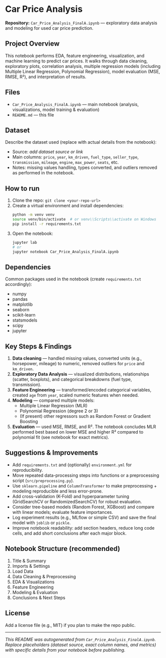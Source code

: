 # Car Price Analysis

**Repository:** `Car_Price_Analysis_FinalA.ipynb` — exploratory data analysis and modeling for used car price prediction.

## Project Overview
This notebook performs EDA, feature engineering, visualization, and machine learning to predict car prices. It walks through data cleaning, exploratory plots, correlation analysis, multiple regression models (including Multiple Linear Regression, Polynomial Regression), model evaluation (MSE, RMSE, R²), and interpretation of results.

## Files
- `Car_Price_Analysis_FinalA.ipynb` — main notebook (analysis, visualizations, model training & evaluation)
- `README.md` — this file

## Dataset
Describe the dataset used (replace with actual details from the notebook):
- Source: *add dataset source or link*
- Main columns: `price`, `year`, `km_driven`, `fuel_type`, `seller_type`, `transmission`, `mileage`, `engine`, `max_power`, `seats`, etc.
- Notes: missing values handling, types converted, and outliers removed as performed in the notebook.

## How to run
1. Clone the repo: `git clone <your-repo-url>`
2. Create a virtual environment and install dependencies:
   ```bash
   python -m venv venv
   source venv/bin/activate  # or venv\\Scripts\\activate on Windows
   pip install -r requirements.txt
   ```
3. Open the notebook:
   ```bash
   jupyter lab
   # or
   jupyter notebook Car_Price_Analysis_FinalA.ipynb
   ```

## Dependencies
Common packages used in the notebook (create `requirements.txt` accordingly):
- numpy
- pandas
- matplotlib
- seaborn
- scikit-learn
- statsmodels
- scipy
- jupyter

## Key Steps & Findings
1. **Data cleaning** — handled missing values, converted units (e.g., horsepower, mileage) to numeric, removed outliers for `price` and `km_driven`.
2. **Exploratory Data Analysis** — visualized distributions, relationships (scatter, boxplots), and categorical breakdowns (fuel type, transmission).
3. **Feature Engineering** — transformed/encoded categorical variables, created `age` from `year`, scaled numeric features when needed.
4. **Modeling** — compared multiple models:
   - Multiple Linear Regression (MLR)
   - Polynomial Regression (degree 2 or 3)
   - (If present) other regressors such as Random Forest or Gradient Boosting
5. **Evaluation** — used MSE, RMSE, and R². The notebook concludes MLR performed best based on lower MSE and higher R² compared to polynomial fit (see notebook for exact metrics).

## Suggestions & Improvements
- Add `requirements.txt` and (optionally) `environment.yml` for reproducibility.
- Move repeated data-processing steps into functions or a preprocessing script (`src/preprocessing.py`).
- Use `sklearn.pipeline` and `ColumnTransformer` to make preprocessing + modeling reproducible and less error-prone.
- Add cross-validation (K-Fold) and hyperparameter tuning (GridSearchCV or RandomizedSearchCV) for robust evaluation.
- Consider tree-based models (Random Forest, XGBoost) and compare with linear models; evaluate feature importances.
- Log experiment results (e.g., MLflow or simple CSV) and save the final model with `joblib` or `pickle`.
- Improve notebook readability: add section headers, reduce long code cells, and add short conclusions after each major block.

## Notebook Structure (recommended)
1. Title & Summary
2. Imports & Settings
3. Load Data
4. Data Cleaning & Preprocessing
5. EDA & Visualizations
6. Feature Engineering
7. Modeling & Evaluation
8. Conclusions & Next Steps

## License
Add a license file (e.g., MIT) if you plan to make the repo public.

---
*This README was autogenerated from `Car_Price_Analysis_FinalA.ipynb`. Replace placeholders (dataset source, exact column names, and metrics) with specific details from your notebook before publishing.*
